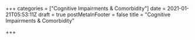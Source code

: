 +++
categories = ["Cognitive Impairments & Comorbidity"]
date = 2021-01-21T05:53:11Z
draft = true
postMetaInFooter = false
title = "Cognitive Impairments & Comorbidity"

+++
